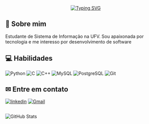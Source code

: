 
<div align="center">
    <a href="https://git.io/typing-svg"><img src="https://readme-typing-svg.demolab.com?(https://readme-typing-svg.demolab.com?font=Bitter=500&size=27&duration=2500&pause=100&color=ff69b4&center=true&vCenter=true&multiline=true&width=524&height=100&lines=Ola!+:);+Eu+sou+a+Jullia+" alt="Typing SVG" /></a> 
</div>

## 🎀 Sobre mim
Estudante de Sistema de Informação na UFV. Sou apaixonada por tecnologia e me interesso por desenvolvimento de software


## 💻 Habilidades


![Python](https://img.shields.io/badge/python-3670A0?style=for-the-badge&logo=python&logoColor=ffdd54)
![C](https://img.shields.io/badge/-00599C?style=for-the-badge&logo=c&logoColor=white)
![C++](https://img.shields.io/badge/C%2B%2B-00599C?style=for-the-badge&logo=c%2B%2B&logoColor=white)
![MySQL](https://img.shields.io/badge/MySQL-00000F?style=for-the-badge&logo=mysql&logoColor=white)
![PostgreSQL](https://img.shields.io/badge/PostgreSQL-000?style=for-the-badge&logo=postgresql)
![Git](https://img.shields.io/badge/GIT-E44C30?style=for-the-badge&logo=git&logoColor=white)

## ✉ Entre em contato 

[![linkedin](https://img.shields.io/badge/linkedin-0A66C2?style=for-the-badge&logo=linkedin&logoColor=white)](https://www.linkedin.com/in/jullia-gomes-8b8178274/)
[![Gmail](https://img.shields.io/badge/Gmail-333333?style=for-the-badge&logo=gmail&logoColor=red)](mailto:jullia.odiasgomes@gmail.com)
##
 
![GitHub Stats](https://github-readme-stats.vercel.app/api?username=JulliaGomes&theme=transparent&bg_color=000&border_color=30A3DC&show_icons=true&icon_color=30A3DC&title_color=E94D5F&text_color=FFF)
